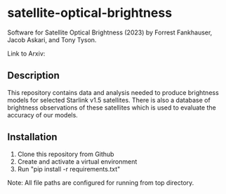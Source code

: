 # satellite-optical-brightness
Software for Satellite Optical Brightness (2023)
by Forrest Fankhauser, Jacob Askari, and Tony Tyson.

Link to Arxiv:

## Description
This repository contains data and analysis needed to produce
brightness models for selected Starlink v1.5 satellites.
There is also a database of brightness observations of these
satellites which is used to evaluate the accuracy of our models.

## Installation
1. Clone this repository from Github
2. Create and activate a virtual environment
3. Run "pip install -r requirements.txt"

Note: All file paths are configured for running from top directory.